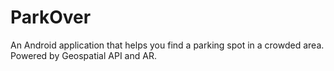 # ParkOver
An Android application that helps you find a parking spot in a crowded area. Powered by Geospatial API and AR.
